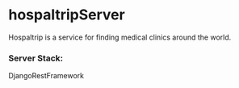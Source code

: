 # hospaltripServer
Hospaltrip is a service for finding medical clinics around the world.

### Server Stack:
DjangoRestFramework
